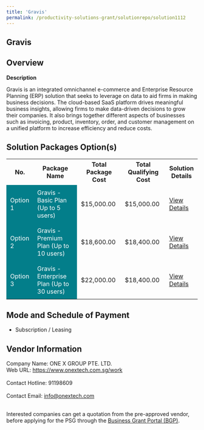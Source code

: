 ```yaml
---
title: 'Gravis'
permalink: /productivity-solutions-grant/solutionrepo/solution1112
---
```


## Gravis

## Overview

**Description**

Gravis is an integrated omnichannel e-commerce and Enterprise Resource Planning (ERP) solution that seeks to leverage on data to aid firms in making business decisions. The cloud-based SaaS platform drives meaningful business insights, allowing firms to make data-driven decisions to grow their companies. It also brings together different aspects of businesses such as invoicing, product, inventory, order, and customer management on a unified platform to increase efficiency and reduce costs.

## Solution Packages Option(s)

<table>
<tr>
<th><b>No.</b></th>
<th><b>Package Name</b></th>
<th><b>Total Package Cost</b></th>
<th><b>Total Qualifying Cost</b></th>
<th><b>Solution Details</b></th>
</tr>
<tr>
<td style='padding: 10px; background-color: #037E8A; color: #FFFFFF;'>Option 1</td>
<td style='padding: 10px; background-color: #037E8A; color: #FFFFFF;'>Gravis - Basic Plan (Up to 5 users)</td>
<td style='padding: 10px;'>$15,000.00</td>
<td style='padding: 10px;'>$15,000.00</td>
<td style='padding: 10px;'><a href='/images/psg/OneXGroup_Desensitised_Annex_3_Part_1.pdf' target='_blank'>View Details</a></td>
</tr>
<tr>
<td style='padding: 10px; background-color: #037E8A; color: #FFFFFF;'>Option 2</td>
<td style='padding: 10px; background-color: #037E8A; color: #FFFFFF;'>Gravis - Premium Plan (Up to 10 users)</td>
<td style='padding: 10px;'>$18,600.00</td>
<td style='padding: 10px;'>$18,400.00</td>
<td style='padding: 10px;'><a href='/images/psg/OneXGroup_Desensitised_Annex_3_Part_2.pdf' target='_blank'>View Details</a></td>
</tr>
<tr>
<td style='padding: 10px; background-color: #037E8A; color: #FFFFFF;'>Option 3</td>
<td style='padding: 10px; background-color: #037E8A; color: #FFFFFF;'>Gravis - Enterprise Plan (Up to 30 users)</td>
<td style='padding: 10px;'>$22,000.00</td>
<td style='padding: 10px;'>$18,400.00</td>
<td style='padding: 10px;'><a href='/images/psg/OneXGroup_Desensitised_Annex_3_Part_3.pdf' target='_blank'>View Details</a></td>
</tr>
</table>

## Mode and Schedule of Payment

 - Subscription / Leasing

## Vendor Information

 Company Name: ONE X GROUP PTE. LTD.<br>Web URL: https://www.onextech.com.sg/work <br><br>Contact Hotline: 91198609 <br><br>Contact Email: info@onextech.com <br><br>

Interested companies can get a quotation from the pre-approved vendor, before applying for the PSG through the <a href='https://www.businessgrants.gov.sg/' target='_blank' rel='noopener'>Business Grant Portal (BGP)</a>.

<script src="/jquery/resize-tables.js"></script>
